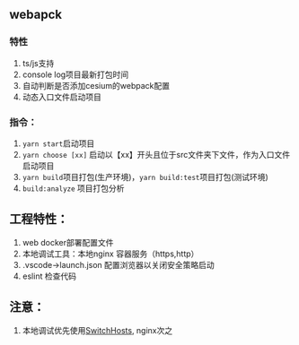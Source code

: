 ## webapck

### 特性
1. ts/js支持
2. console log项目最新打包时间
3. 自动判断是否添加cesium的webpack配置
4. 动态入口文件启动项目

### 指令：
1. ``yarn start``启动项目
2. ``yarn choose [xx]`` 启动以【xx】开头且位于src文件夹下文件，作为入口文件启动项目
3. ``yarn build``项目打包(生产环境)，``yarn build:test``项目打包(测试环境)
4. ``build:analyze`` 项目打包分析

## 工程特性：
1. web docker部署配置文件
2. 本地调试工具：本地nginx 容器服务（https,http）
3. .vscode->launch.json 配置浏览器以关闭安全策略启动
4. eslint 检查代码

## 注意：
1. 本地调试优先使用[SwitchHosts](https://www.baidu.com/s?ie=utf-8&f=8&rsv_bp=1&tn=02003390_hao_pg&wd=SwitchHosts&oq=SwitchHosts), nginx次之